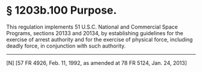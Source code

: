 # § 1203b.100   Purpose.

This regulation implements 51 U.S.C. National and Commercial Space Programs, sections 20133 and 20134, by establishing guidelines for the exercise of arrest authority and for the exercise of physical force, including deadly force, in conjunction with such authority.



---

[N] [57 FR 4926, Feb. 11, 1992, as amended at 78 FR 5124, Jan. 24, 2013]




